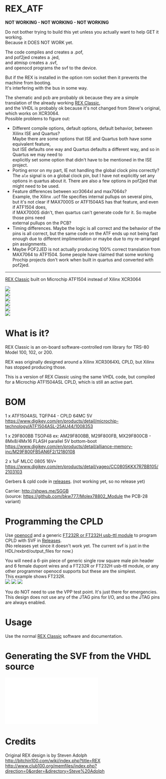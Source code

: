 # REX_ATF

**NOT WORKING  -  NOT WORKING  -  NOT WORKING**

Do not bother trying to build this yet unless you actually want to help GET it working.  
Because it DOES NOT WORK yet.

The code compiles and creates a .pof,  
and pof2jed creates a .jed,  
and atmisp creates a .svf,  
and openocd programs the svf to the device.

But if the REX is installed in the option rom socket then it prevents the machine from booting.  
It's interfering with the bus in some way.

The shematic and pcb are probably ok because they are a simple translation of the already working [REX Classic](https://github.com/bkw777/REX_Classic),  
and the VHDL is probably ok because it's not changed from Steve's original, which works on XCR3064.  
Possible problems to figure out:  
* Different compile options, default options, default behavior, between Xilinx ISE and Quartus?  
  Maybe there are some options that ISE and Quartus both have some equivalent feature,  
  but ISE defaults one way and Quartus defaults a different way, and so in Quartus we may need to  
  explicitly set some option that didn't have to be mentioned in the ISE project.  
* Porting error on my part, IE not handling the global clock pins correctly?  The `ale` signal is on a global clock pin, but I have not explicitly set any options in quartus about it. There are also a few options in pof2jed that might need to be used.
* Feature differences between xcr3064xl and max7064s?  
  Example, the Xilinx .ucf file specifies internal pullups on several pins,  
  but it's not clear if MAX7000S or ATF1504AS has that feature, and even if ATF1504 does,  
  if MAX7000S didn't, then quartus can't generate code for it. So maybe those pins need  
  external pullups on the PCB?  
* Timing differences. Maybe the logic is all correct and the behavior of the pins is all correct, but the same code on the ATF ends up not being fast enough due to different implimentation or maybe due to my re-arranged pin assignments.  
* Maybe POF2JED is not actually producing 100% correct translation from MAX7064 to ATF1504. Some people have claimed that some working Prochip projects don't work when built in quartus and converted with pof2jed.  

----

[REX Classic](http://tandy.wiki/REX) built on Microchip ATF1504 instead of Xilinx XCR3064

![](PCB/out/REX_ATF.1.jpg)  
![](PCB/out/REX_ATF.2.jpg)  
![](PCB/out/REX_ATF.3.jpg)  
![](PCB/out/REX_ATF.top.jpg)  
![](PCB/out/REX_ATF.bottom.jpg)  
![](PCB/out/REX_ATF.svg)  

# What is it?

REX Classic is an on-board software-controlled rom library for TRS-80 Model 100, 102, or 200.

REX was originally designed around a Xilinx XCR3064XL CPLD, but Xilinx has stopped producing those.

This is a version of REX Classic using the same VHDL code, but compiled for a Microchip ATF1504ASL CPLD, which is still an active part.

# BOM

1 x ATF1504ASL TQFP44 - CPLD 64MC 5V  
https://www.digikey.com/en/products/detail/microchip-technology/ATF1504ASL-25AU44/1008353

1 x 29F800BB TSOP48 ex: AM29F800BB, M29F800FB, MX29F800CB - 8Mx8/4Mx16 FLASH parallel 5V bottom-boot  
https://www.digikey.com/en/products/detail/alliance-memory-inc/M29F800FB5AN6F2/12180108

2 x 1uF MLCC 0805 16V+  
https://www.digikey.com/en/products/detail/yageo/CC0805KKX7R7BB105/2103103

Gerbers & cpld code in [releases](../../releases/latest). (not working yet, so no release yet)

Carrier: http://shpws.me/SGGB  
(source: https://github.com/bkw777/Molex78802_Module the PCB-28 variant)

# Programming the CPLD
Use [openocd](https://github.com/bkw777/ATF150x_uDEV/blob/main/programming.md#program-the-device-with-the-svf) and a generic [FT232R or FT232H usb-ttl module](https://github.com/bkw777/ATF150x_uDEV/blob/main/programming.md#hardware) to program CPLD with SVF in [Releases](../../releases/latest).  
(No releases yet since it doesn't work yet. The current svf is just in the HDL/rexbrd/output_files for now.)

You will need a 6-pin piece of generic single row square male pin header and 6 female dupont wires and a FT232R or FT232H usb-ttl module, or any other programmer openocd supports but these are the simplest.  
This example shows FT232R.  
![](HDL/prg1.jpg)
![](HDL/prg2.jpg)
![](HDL/prg3.jpg)

You do NOT need to use the VPP test point. It's just there for emergencies. This design does not use any of the JTAG pins for I/O, and so the JTAG pins are always enabled.

# Usage
Use the normal [REX Classic](http://bitchin100.com/wiki/index.php?title=REXclassic) software and documentation.

# Generating the SVF from the VHDL source
![HDL/Compile_HDL.md](HDL/Compile_HDL.md)


# Credits
Original REX design is by Steven Adolph  
http://bitchin100.com/wiki/index.php?title=REX  
http://www.club100.org/memfiles/index.php?direction=0&order=&directory=Steve%20Adolph
